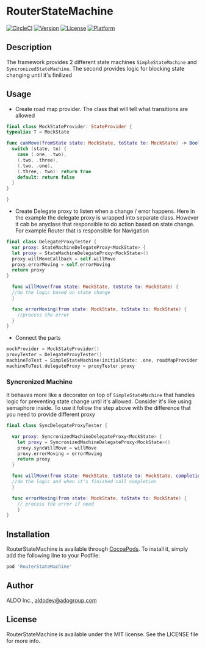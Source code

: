# RouterStateMachine

[![CircleCI](https://circleci.com/gh/aldo-dev/mfind.svg?style=svg)](https://circleci.com/gh/aldo-dev/RouterStateMachine)
[![Version](https://img.shields.io/cocoapods/v/EZSource.svg?style=flat)](https://cocoapods.org/pods/RouterStateMachine)
[![License](https://img.shields.io/cocoapods/l/EZSource.svg?style=flat)](https://cocoapods.org/pods/RouterStateMachine)
[![Platform](https://img.shields.io/cocoapods/p/EZSource.svg?style=flat)](https://cocoapods.org/pods/RouterStateMachine)

## Description
The framework provides 2 different state machines `SimpleStateMachine` and `SyncronizedStateMachine`. The second provides logic for blocking state changing until it's finilized

## Usage
- Create road map provider. The class that will tell what transitions are allowed
``` swift 
final class MockStateProvider: StateProvider {
typealias T = MockState

func canMove(fromState state: MockState, toState to: MockState) -> Bool {
  switch (state, to) {
    case (.one, .two),
    (.two, .three),
    (.two, .one),
    (.three,. two): return true
    default: return false
  }
}

}
```

- Create Delegate proxy to listen when a change / error happens. Here in the example the delegate proxy is wrapped into separate class. However it cab be anyclass that responsible to do action based on state change. For example Router that is responsible for Navigation
```swift
final class DelegateProxyTester {
  var proxy: StateMachineDelegateProxy<MockState> {
  let proxy = StateMachineDelegateProxy<MockState>()
  proxy.willMoveCallback = self.willMove
  proxy.errorMoving = self.errorMoving
  return proxy
}

  func willMove(from state: MockState, toState to: MockState) {
  //do the logic based on state change
  }

  func errorMoving(from state: MockState, toState to: MockState) {
    //process the error
  }
}
```

- Connect the parts 
```swift
mockProvider = MockStateProvider()
proxyTester = DelegateProxyTester()
machineToTest = SimpleStateMachine(initialState: .one, roadMapProvider: mockProvider)
machineToTest.delegateProxy = proxyTester.proxy
```

### Syncronized Machine 
It behaves more like a decorator on top of `SimpleStateMachine` that handles logic for preventing state change until it's allowed. Consider it's like using semaphore inside.
To use it follow the step above with the difference that you need to provide different proxy

```swift
final class SyncDelegateProxyTester {

  var proxy: SyncronizedMachineDelegateProxy<MockState> {
    let proxy = SyncronizedMachineDelegateProxy<MockState>()
    proxy.syncWillMove = willMove
    proxy.errorMoving = errorMoving
    return proxy
  }

  func willMove(from state: MockState, toState to: MockState, completion: @escaping () -> Void) {
  //do the logic and when it's finished call completion
  }

  func errorMoving(from state: MockState, toState to: MockState) {
    // process the error if need
    }
}
```

## Installation

RouterStateMachine is available through [CocoaPods](https://cocoapods.org). To install
it, simply add the following line to your Podfile:

```ruby
pod 'RouterStateMachine'
```

## Author

ALDO Inc., aldodev@adogroup.com

## License

RouterStateMachine is available under the MIT license. See the LICENSE file for more info.
